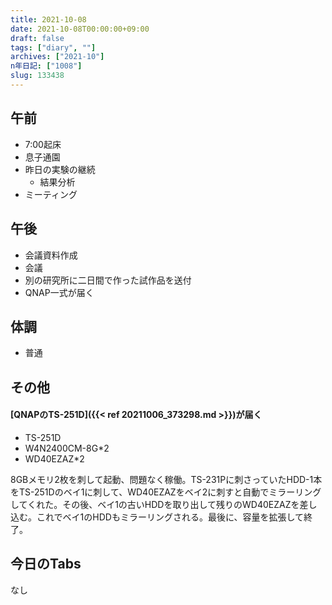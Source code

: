 ```yaml
---
title: 2021-10-08
date: 2021-10-08T00:00:00+09:00
draft: false
tags: ["diary", ""]
archives: ["2021-10"]
n年日記: ["1008"]
slug: 133438
---
```

## 午前
- 7:00起床
- 息子通園
- 昨日の実験の継続
  - 結果分析
- ミーティング
## 午後
- 会議資料作成
- 会議
- 別の研究所に二日間で作った試作品を送付
- QNAP一式が届く
## 体調
- 普通
## その他
#### [QNAPのTS-251D]({{< ref 20211006_373298.md >}})が届く
- TS-251D
- W4N2400CM-8G*2
- WD40EZAZ*2  

8GBメモリ2枚を刺して起動、問題なく稼働。TS-231Pに刺さっていたHDD-1本をTS-251Dのベイ1に刺して、WD40EZAZをベイ2に刺すと自動でミラーリングしてくれた。その後、ベイ1の古いHDDを取り出して残りのWD40EZAZを差し込む。これでベイ1のHDDもミラーリングされる。最後に、容量を拡張して終了。
## 今日のTabs
なし